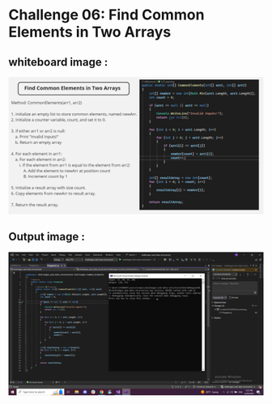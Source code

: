 # Challenge 06: Find Common Elements in Two Arrays

## whiteboard image :
![Common-Elements-WhiteBoard](assets/Common-ElementsWB.jpg) 

## Output image :
![Common-Elements-Output](assets/Common-Elements-Output.png) 

